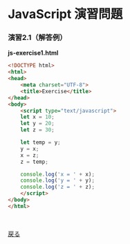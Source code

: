 # JavaScript 演習問題

### 演習2.1（解答例）

**js-exercise1.html**

```html
<!DOCTYPE html>
<html>
<head>
    <meta charset="UTF-8">
    <title>Exercise</title>
</head>
<body>
    <script type="text/javascript">
    let x = 10;
    let y = 20;
    let z = 30;

    let temp = y;
    y = x;
    x = z;
    z = temp;

    console.log('x = ' + x);
    console.log('y = ' + y);
    console.log('z = ' + z);
    </script>
</body>
</html>
```

<br>

[戻る](../../..)
